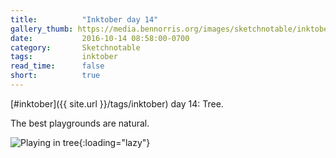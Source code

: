 ```yaml
---
title:          "Inktober day 14"
gallery_thumb: https://media.bennorris.org/images/sketchnotable/inktober-2016/inktober-day-14.jpg
date:           2016-10-14 08:58:00-0700
category:       Sketchnotable
tags:           inktober
read_time:      false
short:          true
---
```

[#inktober]({{ site.url }}/tags/inktober) day 14: Tree.

The best playgrounds are natural.

![Playing in tree](https://media.bennorris.org/images/sketchnotable/inktober-2016/inktober-day-14.jpg){:loading="lazy"}

